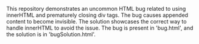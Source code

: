 This repository demonstrates an uncommon HTML bug related to using innerHTML and prematurely closing div tags. The bug causes appended content to become invisible. The solution showcases the correct way to handle innerHTML to avoid the issue. The bug is present in 'bug.html', and the solution is in 'bugSolution.html'.